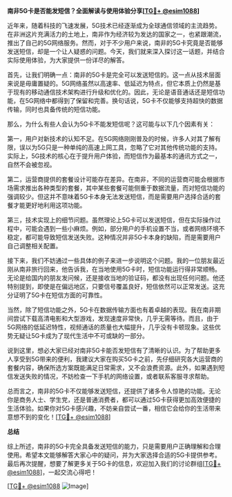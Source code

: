 **南非5G卡是否能发短信？全面解读与使用体验分享[[TG💪+ @esim1088](https://t.me/s/esim1088)]**

近年来，随着科技的飞速发展，5G技术已经逐渐成为全球通信领域的主流趋势。在非洲这片充满活力的土地上，南非作为经济较为发达的国家之一，也紧跟潮流，推出了自己的5G网络服务。然而，对于不少用户来说，南非的5G卡究竟是否能够发送短信，却是一个让人疑惑的问题。今天，我们就来深入探讨这一话题，并结合实际使用体验，为大家提供一份详尽的解答。

首先，让我们明确一点：南非的5G卡是完全可以发送短信的。这一点从技术层面来说是毋庸置疑的。5G网络虽然以高速率、低延迟为特点，但它本质上仍然是基于现有的移动通信技术架构进行升级和优化的。因此，无论是语音通话还是短信功能，在5G网络中都得到了保留和完善。换句话说，5G卡不仅能够支持超快的数据传输，同时也具备传统的短信功能。

那么，为什么有些人会认为5G卡不能发短信呢？这可能与以下几个因素有关：

第一，用户对新技术的认知不足。在5G网络刚刚普及的时候，许多人对其了解有限，误以为5G只是一种单纯的高速上网工具，忽略了它对其他传统功能的支持。实际上，5G技术的核心在于提升用户体验，而短信作为最基本的通讯方式之一，自然不会被忽视。

第二，运营商提供的套餐设计可能存在差异。在南非，不同的运营商可能会根据市场需求推出各种类型的套餐，其中某些套餐可能侧重于数据流量，而对短信功能的强调较少。但这并不意味着5G卡本身无法发送短信，而是需要用户选择合适的套餐才能更好地利用这项功能。

第三，技术实现上的细节问题。虽然理论上5G卡可以发送短信，但在实际操作过程中，可能会遇到一些小麻烦。例如，部分用户的手机设置不当，或者网络环境不稳定，都可能导致短信发送失败。这种情况并非5G卡本身的缺陷，而是需要用户自己调整相关配置。

接下来，我们不妨通过一些具体的例子来进一步说明这个问题。我的一位朋友最近刚从南非旅行回来，他告诉我，在当地使用5G卡时，短信功能运行得非常顺畅。无论是给国内的朋友发问候，还是接收当地的验证码，都没有出现任何问题。他还特别提到，即使是在偏远地区，只要信号覆盖良好，短信依然可以正常发送。这充分证明了5G卡在短信方面的可靠性。

当然，除了短信功能之外，5G卡在数据传输方面也有着卓越的表现。我在南非期间尝试下载高清电影和大型游戏，发现速度非常快，几乎无需等待。而且，由于5G网络的低延迟特性，视频通话的质量也大幅提升，几乎没有卡顿现象。这些优势无疑让5G卡成为了现代生活中不可或缺的一部分。

说到这里，想必大家已经对南非5G卡能否发短信有了清晰的认识。为了帮助更多人享受到5G带来的便利，我建议大家在购买5G卡之前，先仔细研究各大运营商的套餐内容，确保所选方案既能满足日常需求，又不会浪费资源。此外，如果遇到短信发送失败的情况，不妨检查一下手机的网络设置，或者联系客服寻求帮助。

总而言之，南非的5G卡不仅能够发送短信，还提供了诸多令人惊艳的功能。无论你是商务人士、学生党，还是普通消费者，都可以通过5G卡获得更加高效便捷的生活体验。如果你对5G卡感兴趣，不妨亲自尝试一番，相信它会给你的生活带来意想不到的变化！[[TG💪+ @esim1088](https://t.me/s/esim1088)]

**总结**

综上所述，南非的5G卡完全具备发送短信的能力，只是需要用户正确理解和合理使用。希望本文能够解答大家心中的疑问，并为大家选择合适的5G卡提供参考。最后再次提醒，想要了解更多关于5G卡的信息，欢迎加入我们的讨论群组[[TG💪+ @esim1088](https://t.me/s/esim1088)]，一起交流心得吧！

[[TG💪+ @esim1088](https://t.me/s/esim1088) ![Image](https://i.postimg.cc/4NQfJmqS/Snipaste-2025-05-13-00-14-12.png)]